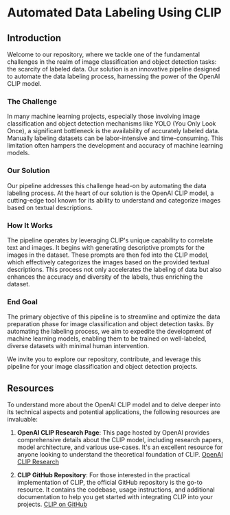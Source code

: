 # Automated Data Labeling Using CLIP

## Introduction

Welcome to our repository, where we tackle one of the fundamental challenges in the realm of image classification and object detection tasks: the scarcity of labeled data. Our solution is an innovative pipeline designed to automate the data labeling process, harnessing the power of the OpenAI CLIP model.

### The Challenge

In many machine learning projects, especially those involving image classification and object detection mechanisms like YOLO (You Only Look Once), a significant bottleneck is the availability of accurately labeled data. Manually labeling datasets can be labor-intensive and time-consuming. This limitation often hampers the development and accuracy of machine learning models.

### Our Solution

Our pipeline addresses this challenge head-on by automating the data labeling process. At the heart of our solution is the OpenAI CLIP model, a cutting-edge tool known for its ability to understand and categorize images based on textual descriptions.

### How It Works

The pipeline operates by leveraging CLIP's unique capability to correlate text and images. It begins with generating descriptive prompts for the images in the dataset. These prompts are then fed into the CLIP model, which effectively categorizes the images based on the provided textual descriptions. This process not only accelerates the labeling of data but also enhances the accuracy and diversity of the labels, thus enriching the dataset.

### End Goal

The primary objective of this pipeline is to streamline and optimize the data preparation phase for image classification and object detection tasks. By automating the labeling process, we aim to expedite the development of machine learning models, enabling them to be trained on well-labeled, diverse datasets with minimal human intervention.

We invite you to explore our repository, contribute, and leverage this pipeline for your image classification and object detection projects.


## Resources

To understand more about the OpenAI CLIP model and to delve deeper into its technical aspects and potential applications, the following resources are invaluable:

1. **OpenAI CLIP Research Page**: This page hosted by OpenAI provides comprehensive details about the CLIP model, including research papers, model architecture, and various use-cases. It's an excellent resource for anyone looking to understand the theoretical foundation of CLIP. [OpenAI CLIP Research](https://openai.com/research/clip)

2. **CLIP GitHub Repository**: For those interested in the practical implementation of CLIP, the official GitHub repository is the go-to resource. It contains the codebase, usage instructions, and additional documentation to help you get started with integrating CLIP into your projects. [CLIP on GitHub](https://github.com/openai/CLIP/tree/main)

